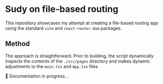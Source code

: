 # Sudy on file-based routing

This repository showcases my attempt at creating a file-based routing app using the standard `vite` and `react-router-dom` packages.

## Method

The approach is straightforward. Prior to building, the script dynamically inspects the contents of the `./src/pages` directory and makes dynamic adjustments to the `main.tsx` and `App.tsx` files.

🚧 Documentation in progress...
